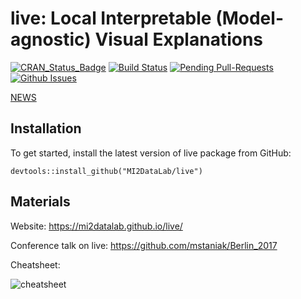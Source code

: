 # live: Local Interpretable (Model-agnostic) Visual Explanations

[![CRAN_Status_Badge](http://www.r-pkg.org/badges/version/live)](https://cran.r-project.org/package=live)
[![Build Status](https://travis-ci.org/MI2DataLab/live.svg?branch=master)](https://travis-ci.org/MI2DataLab/live)
[![Pending Pull-Requests](http://githubbadges.herokuapp.com/MI2DataLab/live/pulls.svg)](https://github.com/MI2DataLab/live/pulls)
[![Github Issues](http://githubbadges.herokuapp.com/MI2DataLab/live/issues.svg)](https://github.com/MI2DataLab/live/issues)

[NEWS](https://github.com/MI2DataLab/live/blob/master/NEWS.md)

## Installation

To get started, install the latest version of live package from GitHub:

```
devtools::install_github("MI2DataLab/live")
```

## Materials

Website: https://mi2datalab.github.io/live/

Conference talk on live: https://github.com/mstaniak/Berlin_2017


Cheatsheet:

![cheatsheet](https://raw.githubusercontent.com/MI2DataLab/live/master/cheatsheets/liveCheatsheet.png)

